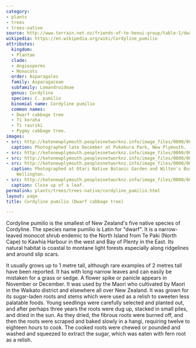 ```yaml
---
category:
- plants
- trees
- trees-native
source: http://www.terrain.net.nz/friends-of-te-henui-group/table-1/dwarf-cabbage-tree-cordyline-pumilio.html
wikipedia: https://en.wikipedia.org/wiki/Cordyline_pumilio
attributes:
  kingdom:
  - Plantae
  clade:
  - Angiosperms
  - Monocots
  order: Asparagales
  family: Asparagaceae
  subfamily: Lomandroideae
  genus: Cordyline
  species: C. pumilio
  binomial name: Cordyline pumilio
  common names:
  - Dwarf cabbage tree
  - Ti koraha
  - Ti rauriki
  - Pygmy cabbage tree.
images:
- src: http://ketenewplymouth.peoplesnetworknz.info/image_files/0000/0005/9784/Cordyline_pumilio.JPG
  caption: Photographed late December at Pukekura Park, New Plymouth.
- src: http://ketenewplymouth.peoplesnetworknz.info/image_files/0000/0005/9774/Cordyline_pumilio-007.JPG
- src: http://ketenewplymouth.peoplesnetworknz.info/image_files/0000/0005/9769/Cordyline_pumilio-001.JPG
- src: http://ketenewplymouth.peoplesnetworknz.info/image_files/0000/0003/3604/Cordyline_pumilio__Dwarf_cabbage_tree-001.JPG
  caption: Photographed at Otari Native Botanic Garden and Wilton's Bush Reserve,
    Wellington. 
- src: http://ketenewplymouth.peoplesnetworknz.info/image_files/0000/0003/8139/cordyline_pumilio.JPG
  caption: Close up of a leaf.
permalink: plants/trees/trees-native/cordyline_pumilio.html
layout: page
title: Cordyline pumilio (Dwarf cabbage tree)

---
```

Cordyline pumilio is the smallest of New Zealand's five native species of Cordyline. The species name pumilio is Latin for "dwarf". It is a narrow-leaved monocot shrub endemic to the North Island from Te Paki (North Cape) to Kawhia Harbour in the west and Bay of Plenty in the East. Its natural habitat is coastal to montane light forests especially along ridgelines and around slip scars.

It usually grows up to 1 metre tall, although rare examples of 2 metres tall have been reported. It has with long narrow leaves and can easily be mistaken for a grass or sedge. A flower spike or panicle appears in November or December.
It was used by the Maori who cultivated by Maori in the Waikato district and elsewhere all over New Zealand. It was grown for its sugar-laden roots and stems which were used as a relish to sweeten less palatable foods. Young seedlings were carefully selected and planted out, and after perhaps three years the roots were dug up, stacked in small piles, and dried in the sun. As they dried, the fibrous roots were burned off, and then the roots were scraped and baked slowly in a hangi, requiring twelve to eighteen hours to cook. The cooked roots were chewed or pounded and washed and squeezed to extract the sugar, which was eaten with fern root as a relish.
